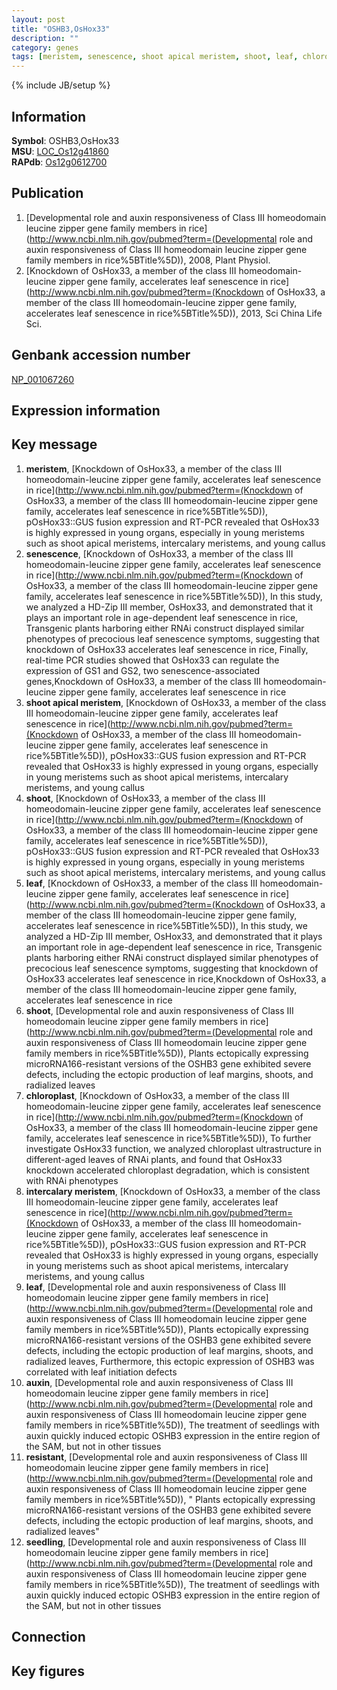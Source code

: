 ```yaml
---
layout: post
title: "OSHB3,OsHox33"
description: ""
category: genes
tags: [meristem, senescence, shoot apical meristem, shoot, leaf, chloroplast, intercalary meristem, auxin, resistant, seedling, Gene]
---
```

{% include JB/setup %}

## Information
__Symbol__: OSHB3,OsHox33  
__MSU__: [LOC_Os12g41860](http://rice.plantbiology.msu.edu/cgi-bin/ORF_infopage.cgi?orf=LOC_Os12g41860)  
__RAPdb__: [Os12g0612700](http://rapdb.dna.affrc.go.jp/viewer/gbrowse_details/irgsp1?name=Os12g0612700)  

## Publication
1. [Developmental role and auxin responsiveness of Class III homeodomain leucine zipper gene family members in rice](http://www.ncbi.nlm.nih.gov/pubmed?term=(Developmental role and auxin responsiveness of Class III homeodomain leucine zipper gene family members in rice%5BTitle%5D)), 2008, Plant Physiol.
2. [Knockdown of OsHox33, a member of the class III homeodomain-leucine zipper gene family, accelerates leaf senescence in rice](http://www.ncbi.nlm.nih.gov/pubmed?term=(Knockdown of OsHox33, a member of the class III homeodomain-leucine zipper gene family, accelerates leaf senescence in rice%5BTitle%5D)), 2013, Sci China Life Sci.

## Genbank accession number
[NP_001067260](http://www.ncbi.nlm.nih.gov/nuccore/NP_001067260)

## Expression information

## Key message
1. __meristem__, [Knockdown of OsHox33, a member of the class III homeodomain-leucine zipper gene family, accelerates leaf senescence in rice](http://www.ncbi.nlm.nih.gov/pubmed?term=(Knockdown of OsHox33, a member of the class III homeodomain-leucine zipper gene family, accelerates leaf senescence in rice%5BTitle%5D)),  pOsHox33::GUS fusion expression and RT-PCR revealed that OsHox33 is highly expressed in young organs, especially in young meristems such as shoot apical meristems, intercalary meristems, and young callus
2. __senescence__, [Knockdown of OsHox33, a member of the class III homeodomain-leucine zipper gene family, accelerates leaf senescence in rice](http://www.ncbi.nlm.nih.gov/pubmed?term=(Knockdown of OsHox33, a member of the class III homeodomain-leucine zipper gene family, accelerates leaf senescence in rice%5BTitle%5D)),  In this study, we analyzed a HD-Zip III member, OsHox33, and demonstrated that it plays an important role in age-dependent leaf senescence in rice, Transgenic plants harboring either RNAi construct displayed similar phenotypes of precocious leaf senescence symptoms, suggesting that knockdown of OsHox33 accelerates leaf senescence in rice, Finally, real-time PCR studies showed that OsHox33 can regulate the expression of GS1 and GS2, two senescence-associated genes,Knockdown of OsHox33, a member of the class III homeodomain-leucine zipper gene family, accelerates leaf senescence in rice
3. __shoot apical meristem__, [Knockdown of OsHox33, a member of the class III homeodomain-leucine zipper gene family, accelerates leaf senescence in rice](http://www.ncbi.nlm.nih.gov/pubmed?term=(Knockdown of OsHox33, a member of the class III homeodomain-leucine zipper gene family, accelerates leaf senescence in rice%5BTitle%5D)),  pOsHox33::GUS fusion expression and RT-PCR revealed that OsHox33 is highly expressed in young organs, especially in young meristems such as shoot apical meristems, intercalary meristems, and young callus
4. __shoot__, [Knockdown of OsHox33, a member of the class III homeodomain-leucine zipper gene family, accelerates leaf senescence in rice](http://www.ncbi.nlm.nih.gov/pubmed?term=(Knockdown of OsHox33, a member of the class III homeodomain-leucine zipper gene family, accelerates leaf senescence in rice%5BTitle%5D)),  pOsHox33::GUS fusion expression and RT-PCR revealed that OsHox33 is highly expressed in young organs, especially in young meristems such as shoot apical meristems, intercalary meristems, and young callus
5. __leaf__, [Knockdown of OsHox33, a member of the class III homeodomain-leucine zipper gene family, accelerates leaf senescence in rice](http://www.ncbi.nlm.nih.gov/pubmed?term=(Knockdown of OsHox33, a member of the class III homeodomain-leucine zipper gene family, accelerates leaf senescence in rice%5BTitle%5D)),  In this study, we analyzed a HD-Zip III member, OsHox33, and demonstrated that it plays an important role in age-dependent leaf senescence in rice, Transgenic plants harboring either RNAi construct displayed similar phenotypes of precocious leaf senescence symptoms, suggesting that knockdown of OsHox33 accelerates leaf senescence in rice,Knockdown of OsHox33, a member of the class III homeodomain-leucine zipper gene family, accelerates leaf senescence in rice
6. __shoot__, [Developmental role and auxin responsiveness of Class III homeodomain leucine zipper gene family members in rice](http://www.ncbi.nlm.nih.gov/pubmed?term=(Developmental role and auxin responsiveness of Class III homeodomain leucine zipper gene family members in rice%5BTitle%5D)),  Plants ectopically expressing microRNA166-resistant versions of the OSHB3 gene exhibited severe defects, including the ectopic production of leaf margins, shoots, and radialized leaves
7. __chloroplast__, [Knockdown of OsHox33, a member of the class III homeodomain-leucine zipper gene family, accelerates leaf senescence in rice](http://www.ncbi.nlm.nih.gov/pubmed?term=(Knockdown of OsHox33, a member of the class III homeodomain-leucine zipper gene family, accelerates leaf senescence in rice%5BTitle%5D)),  To further investigate OsHox33 function, we analyzed chloroplast ultrastructure in different-aged leaves of RNAi plants, and found that OsHox33 knockdown accelerated chloroplast degradation, which is consistent with RNAi phenotypes
8. __intercalary meristem__, [Knockdown of OsHox33, a member of the class III homeodomain-leucine zipper gene family, accelerates leaf senescence in rice](http://www.ncbi.nlm.nih.gov/pubmed?term=(Knockdown of OsHox33, a member of the class III homeodomain-leucine zipper gene family, accelerates leaf senescence in rice%5BTitle%5D)),  pOsHox33::GUS fusion expression and RT-PCR revealed that OsHox33 is highly expressed in young organs, especially in young meristems such as shoot apical meristems, intercalary meristems, and young callus
9. __leaf__, [Developmental role and auxin responsiveness of Class III homeodomain leucine zipper gene family members in rice](http://www.ncbi.nlm.nih.gov/pubmed?term=(Developmental role and auxin responsiveness of Class III homeodomain leucine zipper gene family members in rice%5BTitle%5D)),  Plants ectopically expressing microRNA166-resistant versions of the OSHB3 gene exhibited severe defects, including the ectopic production of leaf margins, shoots, and radialized leaves, Furthermore, this ectopic expression of OSHB3 was correlated with leaf initiation defects
10. __auxin__, [Developmental role and auxin responsiveness of Class III homeodomain leucine zipper gene family members in rice](http://www.ncbi.nlm.nih.gov/pubmed?term=(Developmental role and auxin responsiveness of Class III homeodomain leucine zipper gene family members in rice%5BTitle%5D)),  The treatment of seedlings with auxin quickly induced ectopic OSHB3 expression in the entire region of the SAM, but not in other tissues
11. __resistant__, [Developmental role and auxin responsiveness of Class III homeodomain leucine zipper gene family members in rice](http://www.ncbi.nlm.nih.gov/pubmed?term=(Developmental role and auxin responsiveness of Class III homeodomain leucine zipper gene family members in rice%5BTitle%5D)), " Plants ectopically expressing microRNA166-resistant versions of the OSHB3 gene exhibited severe defects, including the ectopic production of leaf margins, shoots, and radialized leaves"
12. __seedling__, [Developmental role and auxin responsiveness of Class III homeodomain leucine zipper gene family members in rice](http://www.ncbi.nlm.nih.gov/pubmed?term=(Developmental role and auxin responsiveness of Class III homeodomain leucine zipper gene family members in rice%5BTitle%5D)),  The treatment of seedlings with auxin quickly induced ectopic OSHB3 expression in the entire region of the SAM, but not in other tissues

## Connection

## Key figures


